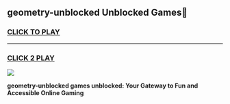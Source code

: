 
## geometry-unblocked Unblocked Games👋
<h3>
<a href="https://news.freeplayer.one?title=geometry-unblocked&ref=16F">CLICK TO PLAY</a></h3>
<hr>

<h3>
<a href="https://news.freeplayer.one?title=geometry-unblocked&ref=16F">CLICK 2 PLAY</a>
  
</h3>

<a href="https://news.freeplayer.one?title=geometry-unblocked&ref=16F/"><img src="https://clearcache.store/games.png"></a>


**geometry-unblocked games unblocked: Your Gateway to Fun and Accessible Online Gaming**
